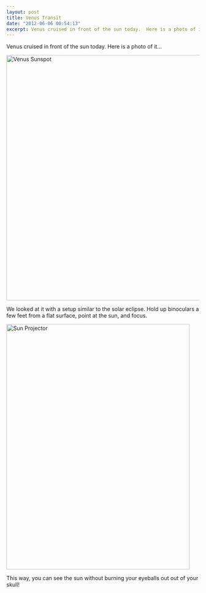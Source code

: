 ```yaml
---
layout: post
title: Venus Transit
date: "2012-06-06 00:54:13"
excerpt: Venus cruised in front of the sun today.  Here is a photo of it...
---
```


Venus cruised in front of the sun today. Here is a photo of it...

<a href="http://www.flickr.com/photos/thenobot/7343429708/" title="Venus Sunspot by thenobot, on Flickr"><img src="https://farm8.staticflickr.com/7081/7343429708_a812411d6d_z.jpg" width="628" height="640" alt="Venus Sunspot"></a>

We looked at it with a setup similar to the solar eclipse. Hold up binoculars a few feet from a flat surface, point at the sun, and focus.

<a href="http://www.flickr.com/photos/thenobot/7343431878/" title="Sun Projector by thenobot, on Flickr"><img src="https://farm9.staticflickr.com/8001/7343431878_0473640b08_z.jpg" width="478" height="640" alt="Sun Projector"></a>

This way, you can see the sun without burning your eyeballs out out of your skull!
